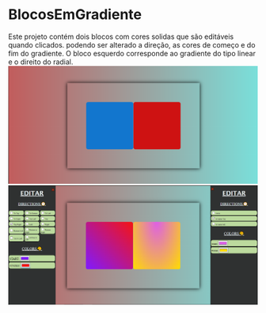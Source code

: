 # BlocosEmGradiente
Este projeto contém dois blocos com cores solidas que são editáveis quando clicados. podendo ser alterado a direção, as cores de começo e do fim do gradiente.
O bloco esquerdo corresponde ao gradiente do tipo linear e o direito do radial.
![imgF](FIRST.PNG)
![imgs](SECOND.PNG)
